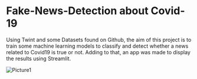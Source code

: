 # Fake-News-Detection about Covid-19

Using Twint and some Datasets found on Github, the aim of this project is to train some machine learning models to classify and detect whether a news related to Covid19 is true or not.
Adding to that, an app was made to display the results using Streamlit.


![Picture1](https://user-images.githubusercontent.com/64761135/141976430-ab51b8a8-96f5-4530-ad2d-066376226772.png) <br>
<br>

